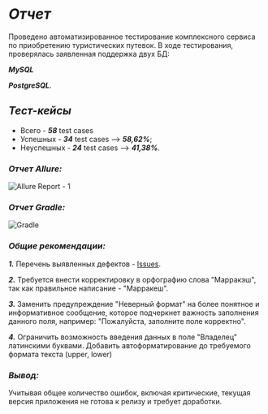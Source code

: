 # ***Отчет***

Проведено автоматизированное тестирование комплексного сервиса по приобретению туристических путевок. В ходе тестирования, проверялась заявленная поддержка двух БД:

***MySQL***  

***PostgreSQL***.

## ***Тест-кейсы***

- Всего - ***58*** test cases
- Успешных - ***34*** test cases --> ***58,62%***;
- Неуспешных - ***24*** test cases --> ***41,38%***.

### ***Отчет Allure:***

![Allure Report - 1](https://github.com/LuNTIK969/DiplomQA/assets/119416858/b6931251-9bf4-4a76-824b-22108119f4cb)

### ***Отчет Gradle:***

![Gradle ](https://github.com/LuNTIK969/DiplomQA/assets/119416858/e1fbc072-9c31-4f70-9791-dbc0cf327086)

### ***Общие рекомендации:***

***1.*** Перечень выявленных дефектов - [Issues](https://github.com/LuNTIK969/DiplomQA/issues).

***2.*** Требуется внести корректировку в орфографию слова "Марракэш", так как правильное написание - "Марракеш".

***3.*** Заменить предупреждение "Неверный формат" на более понятное и информативное сообщение, которое подчеркнет важность заполнения данного поля, например: "Пожалуйста, заполните поле корректно".

***4.*** Ограничить возможность введения данных в поле "Владелец" латинскими буквами. Добавить автоформатирование до требуемого формата текста (upper, lower) 

### ***Вывод:***

Учитывая общее количество ошибок, включая критические, текущая версия приложения не готова к релизу и требует доработки.
